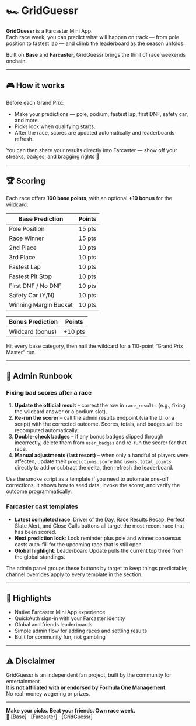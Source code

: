 # 🏎️ GridGuessr

**GridGuessr** is a Farcaster Mini App.  
Each race week, you can predict what will happen on track — from pole position to fastest lap — and climb the leaderboard as the season unfolds.  

Built on **Base** and **Farcaster**, GridGuessr brings the thrill of race weekends onchain.

---

## 🎮 How it works

Before each Grand Prix:
- Make your predictions — pole, podium, fastest lap, first DNF, safety car, and more.  
- Picks lock when qualifying starts.  
- After the race, scores are updated automatically and leaderboards refresh.  

You can then share your results directly into Farcaster — show off your streaks, badges, and bragging rights 🏁  

---

## 🏆 Scoring

Each race offers **100 base points**, with an optional **+10 bonus** for the wildcard:

| Base Prediction          | Points |
|--------------------------|--------|
| Pole Position            | 15 pts |
| Race Winner              | 15 pts |
| 2nd Place                | 10 pts |
| 3rd Place                | 10 pts |
| Fastest Lap              | 10 pts |
| Fastest Pit Stop         | 10 pts |
| First DNF / No DNF       | 10 pts |
| Safety Car (Y/N)         | 10 pts |
| Winning Margin Bucket    | 10 pts |

| Bonus Prediction         | Points |
|--------------------------|--------|
| Wildcard (bonus)         | +10 pts |

Hit every base category, then nail the wildcard for a 110-point “Grand Prix Master” run.

---

## 🧰 Admin Runbook

### Fixing bad scores after a race
1. **Update the official result** – correct the row in `race_results` (e.g., fixing the wildcard answer or a podium slot).  
2. **Re-run the scorer** – call the admin results endpoint (via the UI or a script) with the corrected outcome. Scores, totals, and badges will be recomputed automatically.
3. **Double-check badges** – if any bonus badges slipped through incorrectly, delete them from `user_badges` and re-run the scorer for that race.
4. **Manual adjustments (last resort)** – when only a handful of players were affected, update their `predictions.score` and `users.total_points` directly to add or subtract the delta, then refresh the leaderboard.

Use the smoke script as a template if you need to automate one-off corrections. It shows how to seed data, invoke the scorer, and verify the outcome programmatically.

### Farcaster cast templates
- **Latest completed race**: Driver of the Day, Race Results Recap, Perfect Slate Alert, and Close Calls buttons all target the most recent race that has been scored.
- **Next prediction lock**: Lock reminder plus pole and winner consensus casts auto-fill for the upcoming race that is still open.
- **Global highlight**: Leaderboard Update pulls the current top three from the global standings.

The admin panel groups these buttons by target to keep things predictable; channel overrides apply to every template in the section.

---

## 🧠 Highlights

- Native Farcaster Mini App experience  
- QuickAuth sign-in with your Farcaster identity  
- Global and friends leaderboards  
- Simple admin flow for adding races and settling results  
- Built for community fun, not gambling  

---

## ⚠️ Disclaimer

GridGuessr is an independent fan project, built by the community for entertainment.  
It is **not affiliated with or endorsed by Formula One Management**.  
No real-money wagering or prizes.

---

**Make your picks. Beat your friends. Own race week.**  
🏁 [Base] · [Farcaster] · [GridGuessr]

